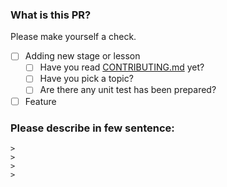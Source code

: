 ### What is this PR?
Please make yourself a check.
- [ ] Adding new stage or lesson
  - [ ] Have you read [CONTRIBUTING.md](https://github.com/YunOSC/PyFun-Backend/blob/master/.github/CONTRIBUTING.md) yet?
  - [ ] Have you pick a topic?
  - [ ] Are there any unit test has been prepared?
- [ ] Feature
   
### Please describe in  few sentence:
```
> 
> 
> 
> 
```
